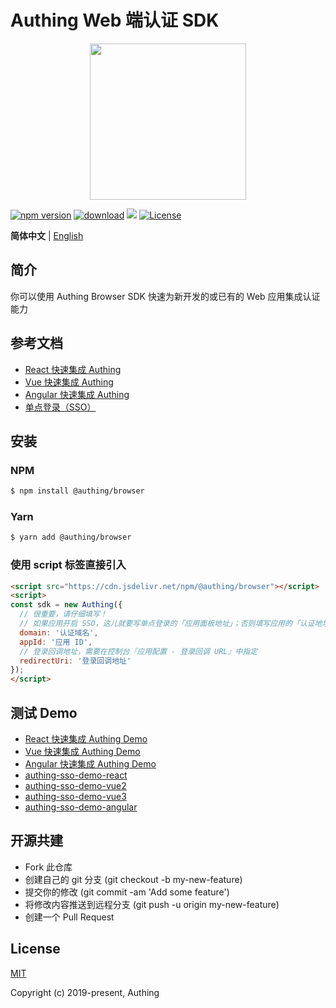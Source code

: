 # Authing Web 端认证 SDK

<div align=center>
  <img width="250" src="https://files.authing.co/authing-console/authing-logo-new-20210924.svg" />
</div>

<a href="https://badge.fury.io/js/@authing%2Fbrowser" target="_blank"><img src="https://badge.fury.io/js/@authing%2Fbrowser.svg" alt="npm version"></a>
<a href="https://npmcharts.com/compare/@authing/browser" target="_blank"><img src="https://img.shields.io/npm/dm/@authing/browser" alt="download"></a>
<a href="https://forum.authing.cn/" target="_blank"><img src="https://img.shields.io/badge/chat-forum-blue" /></a>
<a href="https://opensource.org/licenses/MIT" target="_blank"><img src="https://img.shields.io/badge/License-MIT-success" alt="License"></a>

**简体中文** | [English](./README.md)

## 简介

你可以使用 Authing Browser SDK 快速为新开发的或已有的 Web 应用集成认证能力


## 参考文档

- [React 快速集成 Authing](https://docs.authing.cn/v2/quickstarts/spa/react.html)
- [Vue 快速集成 Authing](https://docs.authing.cn/v2/quickstarts/spa/vue.html)
- [Angular 快速集成 Authing](https://docs.authing.cn/v2/quickstarts/spa/angular.html)
- [单点登录（SSO）](https://docs.authing.cn/v2/reference/sdk-for-sso-spa.html)


## 安装

### NPM

```bash
$ npm install @authing/browser
```

### Yarn

```bash
$ yarn add @authing/browser
```

### 使用 script 标签直接引入

```html
<script src="https://cdn.jsdelivr.net/npm/@authing/browser"></script>
<script>
const sdk = new Authing({
  // 很重要，请仔细填写！
  // 如果应用开启 SSO，这儿就要写单点登录的「应用面板地址」；否则填写应用的「认证地址」。
  domain: '认证域名',
  appId: '应用 ID',
  // 登录回调地址，需要在控制台『应用配置 - 登录回调 URL』中指定
  redirectUri: '登录回调地址'
});
</script>
```

## 测试 Demo

- [React 快速集成 Authing Demo](https://github.com/Authing/spa-demo-react)
- [Vue 快速集成 Authing Demo](https://github.com/Authing/spa-demo-vue)
- [Angular 快速集成 Authing Demo](https://github.com/Authing/spa-demo-angular)
- [authing-sso-demo-react](https://github.com/Authing/authing-sso-demo/tree/feat-sso-v3-demo)
- [authing-sso-demo-vue2](https://github.com/Authing/authing-sso-demo/tree/feat-sso-v3-demo-vue2)
- [authing-sso-demo-vue3](https://github.com/Authing/authing-sso-demo/tree/feat-sso-v3-demo-vue3)
- [authing-sso-demo-angular](https://github.com/Authing/authing-sso-demo/tree/feat-sso-v3-demo-angular)


## 开源共建

- Fork 此仓库
- 创建自己的 git 分支 (git checkout -b my-new-feature)
- 提交你的修改 (git commit -am 'Add some feature')
- 将修改内容推送到远程分支 (git push -u origin my-new-feature)
- 创建一个 Pull Request

## License

[MIT](https://opensource.org/licenses/MIT)

Copyright (c) 2019-present, Authing
